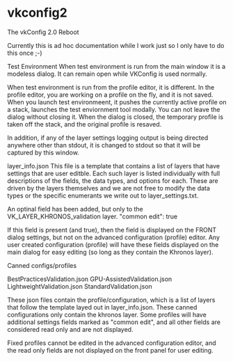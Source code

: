 # vkconfig2
The vkConfig 2.0 Reboot




Currently this is ad hoc documentation while I work just so I only have to do this once ;-)



Test Environment
When test environment is run from the main window it is a modeless dialog. It can remain open while VKConfig is used normally.

When test environment is run from the profile editor, it is different. In the profile editor, you are working on a profile on the fly, and it is not saved. When you launch test environmeent, it pushes the currently active profile on a stack, launches the test enviornment tool modally. You can not leave the dialog without closing it. When the dialog is closed, the temporary profile is taken off the stack, and the original profile is resaved.

In addition, if any of the layer settings logging output is being directed anywhere other than stdout, it is changed to stdout so that it will be captured by this window.





layer_info.json
This file is a template that contains a list of layers that have settings that are user editble. Each such layer is listed individually with full descriptions of the fields, the data types, and options for each. These are driven by the layers themselves and we are not free to modify the data types or the specific enumerants we write out to layer_settings.txt.

An optinal field has been added, but only to the VK_LAYER_KHRONOS_validation layer.
"common edit": true

If this field is present (and true), then the field is displayed on the FRONT dialog settings, but not on the advanced configuration (profile) editor. Any user created configuration (profile) will have these fields displayed on the main dialog for easy editing (so long as they contain the Khronos layer).

Canned configs/profiles

BestPracticesValidation.json
GPU-AssistedValidation.json
LightweightValidation.json
StandardValidation.json

These json files contain the profile/configuration, which is a list of layers that follow the template layed out in layer_info.json. These canned configurations only contain the khronos layer. Some profiles will have additional settings fields marked as "common edit", and all other fields are considered read only and are not displayed.

Fixed profiles cannot be edited in the advanced configuration editor, and the read only fields are not displayed on the front panel for user editing. 